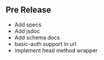 ## Pre Release

* Add specs
* Add jsdoc
* Add schema docs
* basic-auth support in url
* implement head method wrapper